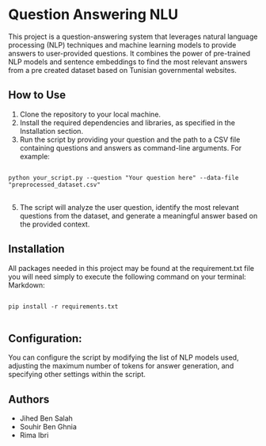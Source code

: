 # Question Answering NLU
This project is a question-answering system that leverages natural language processing (NLP) techniques and machine learning models to provide answers to user-provided questions. It combines the power of pre-trained NLP models and sentence embeddings to find the most relevant answers from a pre created dataset based on Tunisian governmental websites.
## How to Use
1. Clone the repository to your local machine.
2. Install the required dependencies and libraries, as specified in the Installation section.
3. Run the script by providing your question and the path to a CSV file containing questions and answers as command-line arguments.
   For example:
<pre>
<code>
python your_script.py --question "Your question here" --data-file "preprocessed_dataset.csv"
</code>
</pre>
   
5. The script will analyze the user question, identify the most relevant questions from the dataset, and generate a meaningful answer based on the provided context.

## Installation
All packages needed in this project may be found at the requirement.txt file you will need simply to execute the following command on your terminal:
Markdown:

<pre>
<code>
pip install -r requirements.txt
</code>
</pre>

## Configuration:
You can configure the script by modifying the list of NLP models used, adjusting the maximum number of tokens for answer generation, and specifying other settings within the script.

## Authors
- Jihed Ben Salah 
- Souhir Ben Ghnia
- Rima Ibri 
